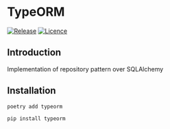 # TypeORM

[![Release](https://img.shields.io/github/release/flaiers/typeorm.svg)](https://github.com/flaiers/typeorm/releases/latest)
[![Licence](https://img.shields.io/github/license/flaiers/typeorm)](https://github.com/flaiers/typeorm/blob/main/LICENSE)


## Introduction

Implementation of repository pattern over SQLAlchemy

## Installation

```shell
poetry add typeorm
```

```shell
pip install typeorm
```
